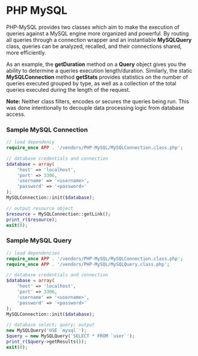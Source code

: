 PHP MySQL
===

PHP-MySQL provides two classes which aim to make the execution of queries
against a MySQL engine more organized and powerful. By routing all queries
through a connection wrapper and an instantiable **MySQLQuery** class, queries
can be analyzed, recalled, and their connections shared, more efficiently.

As an example, the **getDuration** method on a **Query** object gives you the
ability to determine a queries execution length/duration. Similarly, the static
**MySQLConnection** method **getStats** provides statistics on the number of
queries executed grouped by type, as well as a collection of the total queries
executed during the length of the request.

**Note:** Neither class filters, encodes or secures the queries being run. This
was done intentionally to decouple data processing logic from database access.

### Sample MySQL Connection

``` php
// load dependency
require_once APP . '/vendors/PHP-MySQL/MySQLConnection.class.php';

// database credentials and connection
$database = array(
    'host' => 'localhost',
    'port' => 3306,
    'username' => '<username>',
    'password' => '<password>'
);
MySQLConnection::init($database);

// output resource object
$resource = MySQLConnection::getLink();
print_r($resource);
exit(0);
```

### Sample MySQL Query

``` php
// load dependencies
require_once APP . '/vendors/PHP-MySQL/MySQLConnection.class.php';
require_once APP . '/vendors/PHP-MySQL/MySQLQuery.class.php';

// database credentials and connection
$database = array(
    'host' => 'localhost',
    'port' => 3306,
    'username' => '<username>',
    'password' => '<password>'
);
MySQLConnection::init($database);

// database select; query; output
new MySQLQuery('USE `mysql`');
$query = new MySQLQuery('SELECT * FROM `user`');
print_r($query->getResults());
exit(0);
```
